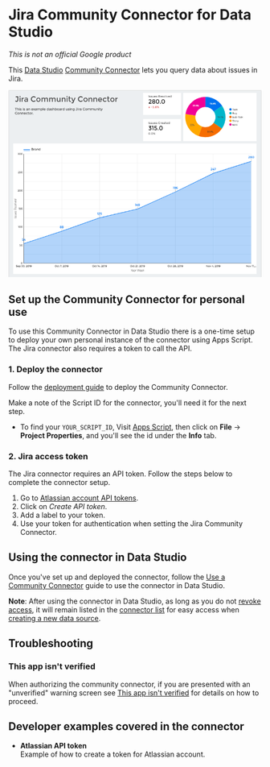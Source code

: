 # Jira Community Connector for Data Studio

*This is not an official Google product*

This [Data Studio][data studio] [Community Connector][community connector] lets you query data about issues in Jira.

![Data Studio Report using the Jira Community Connector][jira report]

## Set up the Community Connector for personal use

To use this Community Connector in Data Studio there is a one-time setup to
deploy your own personal instance of the connector using Apps Script. The
Jira connector also requires a token to call the API.

### 1. Deploy the connector
Follow the [deployment guide] to deploy the Community
Connector.

Make a note of the Script ID for the connector, you'll need it for the next
step.

- To find your `YOUR_SCRIPT_ID`, Visit [Apps Script], then click on
  **File** -> **Project Properties**, and you'll see the id under the **Info**
  tab.

### 2. Jira access token
The Jira connector requires an API token. Follow the steps below to
complete the connector setup.

1. Go to [Atlassian account API tokens][atlassian api token].
2. Click on *Create API token*.
3. Add a label to your token.
4. Use your token for authentication when setting the Jira Community Connector.

## Using the connector in Data Studio

Once you've set up and deployed the connector, follow the
[Use a Community Connector] guide to use the connector in Data Studio.

**Note**: After using the connector in Data Studio, as long as you do not
[revoke access], it will remain listed in the [connector list] for easy access
when [creating a new data source].

## Troubleshooting

### This app isn't verified

When authorizing the community connector, if you are presented with an
"unverified" warning screen see [This app isn't verified] for details on how to
proceed.

## Developer examples covered in the connector

- **Atlassian API token**  
  Example of how to create a token for Atlassian account.

[jira report]: Jira-dscc-example.png
[deployment guide]: ../deploy.md
[atlassian api token]: https://id.atlassian.com/manage/api-tokens
[Apps Script]: https://script.google.com
[data studio]: https://datastudio.google.com
[community connector]: https://developers.google.com/datastudio/connector
[revoke access]: https://support.google.com/datastudio/answer/9053467
[connector list]: https://datastudio.google.com/c/datasources/create
[creating a new data source]: https://support.google.com/datastudio/answer/6300774
[Use a Community Connector]: https://developers.google.com/datastudio/connector/use
[This app isn't verified]: ../verification.md